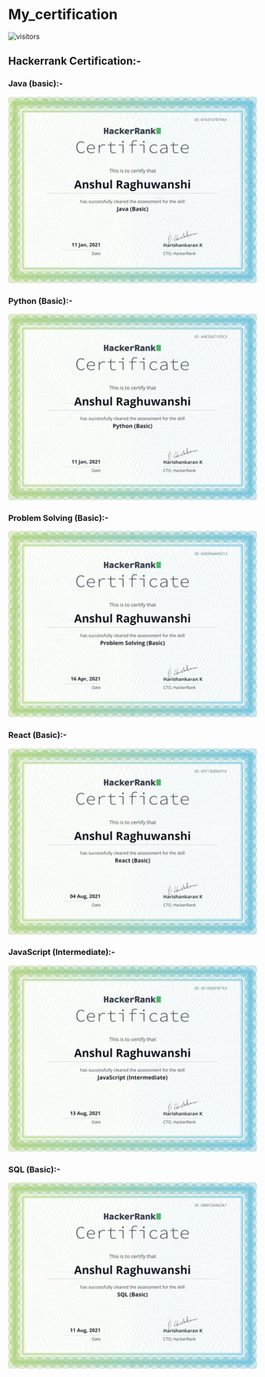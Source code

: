 # My_certification

![visitors](https://visitor-badge.laobi.icu/badge?page_id=Ansh00/Hackerrank_certification)

## Hackerrank Certification:-

### Java (basic):-

![](<https://github.com/Ansh00/My_certification/blob/master/JAVA(Basic).png>)

### Python (Basic):-

![](<https://github.com/Ansh00/My_certification/blob/master/PYTHON(Basic).png>)

### Problem Solving (Basic):-

![](<https://github.com/Ansh00/My_certification/blob/master/Problem Solving(Basic).png>)

### React (Basic):-

![](<https://github.com/Ansh00/My_certification/blob/master/React (Basic).png>)

### JavaScript (Intermediate):-

![](<https://github.com/Ansh00/My_certification/blob/master/JavaScript (Intermediate).png>)

### SQL (Basic):-

![](<https://github.com/Ansh00/My_certification/blob/master/SQL(Basic).png>)
